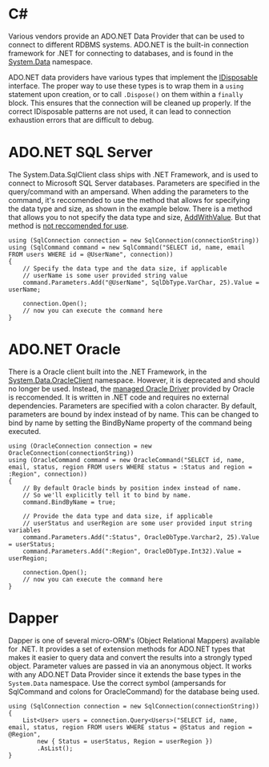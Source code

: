 C\#
===

Various vendors provide an ADO.NET Data Provider that can be used to
connect to different RDBMS systems. ADO.NET is the built-in connection
framework for .NET for connecting to databases, and is found in the
[System.Data](https://msdn.microsoft.com/en-us/library/system.data(v=vs.110).aspx)
namespace.

ADO.NET data providers have various types that implement the
[IDisposable](https://msdn.microsoft.com/en-us/library/system.idisposable(v=vs.110).aspx)
interface. The proper way to use these types is to wrap them in a
`using` statement upon creation, or to call `.Dispose()` on them within
a `finally` block. This ensures that the connection will be cleaned up
properly. If the correct IDisposable patterns are not used, it can lead
to connection exhaustion errors that are difficult to debug.

# ADO.NET SQL Server

The System.Data.SqlClient class ships with .NET Framework, and is used
to connect to Microsoft SQL Server databases. Parameters are specified
in the query/command with an ampersand. When adding the parameters
to the command, it's reccomended to use the method that allows for
specifying the data type and size, as shown in the example below. There
is a method that allows you to not specify the data type and size,
[AddWithValue](https://msdn.microsoft.com/en-us/library/system.data.sqlclient.sqlparametercollection.addwithvalue(v=vs.110).aspx).
But that method is [not reccomended for use](https://blogs.msmvps.com/jcoehoorn/blog/2014/05/12/can-we-stop-using-addwithvalue-already/).

    using (SqlConnection connection = new SqlConnection(connectionString))
    using (SqlCommand command = new SqlCommand("SELECT id, name, email FROM users WHERE id = @UserName", connection))
    {
        // Specify the data type and the data size, if applicable
        // userName is some user provided string value
        command.Parameters.Add("@UserName", SqlDbType.VarChar, 25).Value = userName;

        connection.Open();
        // now you can execute the command here
    }

# ADO.NET Oracle

There is a Oracle client built into the .NET Framework, in the
[System.Data.OracleClient](https://msdn.microsoft.com/en-us/library/system.data.oracleclient(v=vs.110).aspx)
namespace. However, it is deprecated and should no longer be used. Instead, the
[managed Oracle Driver](https://www.nuget.org/packages/Oracle.ManagedDataAccess/)
provided by Oracle is reccomended. It is written in .NET code and
requires no external dependencies. Parameters are specified with a
colon character. By default, parameters are bound by index instead of
by name. This can be changed to bind by name by setting the BindByName
property of the command being executed.

    using (OracleConnection connection = new OracleConnection(connectionString))
    using (OracleCommand command = new OracleCommand("SELECT id, name, email, status, region FROM users WHERE status = :Status and region = :Region", connection))
    {
        // By default Oracle binds by position index instead of name.
        // So we'll explicitly tell it to bind by name.
        command.BindByName = true;

        // Provide the data type and data size, if applicable
        // userStatus and userRegion are some user provided input string variables
        command.Parameters.Add(":Status", OracleDbType.Varchar2, 25).Value = userStatus;
        command.Parameters.Add(":Region", OracleDbType.Int32).Value = userRegion;

        connection.Open();
        // now you can execute the command here
    }

# Dapper

Dapper is one of several micro-ORM's (Object Relational Mappers) available
for .NET. It provides a set of extension methods for ADO.NET types that
makes it easier to query data and convert the results into a strongly
typed object. Parameter values are passed in via an anonymous object. It
works with any ADO.NET Data Provider since it extends the base types
in the `System.Data` namespace. Use the correct symbol (ampersands for
SqlCommand and colons for OracleCommand) for the database being used.

    using (SqlConnection connection = new SqlConnection(connectionString))
    {
        List<User> users = connection.Query<Users>("SELECT id, name, email, status, region FROM users WHERE status = @Status and region = @Region",
            new { Status = userStatus, Region = userRegion })
            .AsList();
    }
